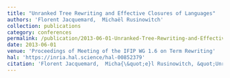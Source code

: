 ```yaml
---
title: "Unranked Tree Rewriting and Effective Closures of Languages"
authors: 'Florent Jacquemard,  Michaël Rusinowitch'
collection: publications
category: conferences
permalink: /publication/2013-06-01-Unranked-Tree-Rewriting-and-Effective-Closures-of-Languages
date: 2013-06-01
venue: 'Proceedings of Meeting of the IFIP WG 1.6 on Term Rewriting'
hal: 'https://inria.hal.science/hal-00852379'
citation: 'Florent Jacquemard,  Micha{\&quot;e}l Rusinowitch, &quot;Unranked Tree Rewriting and Effective Closures of Languages&quot; In the proceedings of Meeting of the IFIP WG 1.6 on Term Rewriting, 2013.'
---
```


